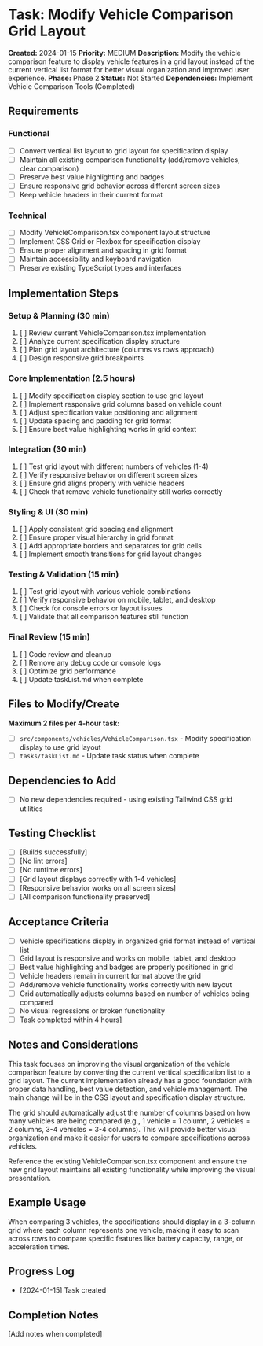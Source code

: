 # Task: Modify Vehicle Comparison Grid Layout

**Created:** 2024-01-15
**Priority:** MEDIUM
**Description:** Modify the vehicle comparison feature to display vehicle features in a grid layout instead of the current vertical list format for better visual organization and improved user experience.
**Phase:** Phase 2
**Status:** Not Started
**Dependencies:** Implement Vehicle Comparison Tools (Completed)

## Requirements

### Functional
- [ ] Convert vertical list layout to grid layout for specification display
- [ ] Maintain all existing comparison functionality (add/remove vehicles, clear comparison)
- [ ] Preserve best value highlighting and badges
- [ ] Ensure responsive grid behavior across different screen sizes
- [ ] Keep vehicle headers in their current format

### Technical
- [ ] Modify VehicleComparison.tsx component layout structure
- [ ] Implement CSS Grid or Flexbox for specification display
- [ ] Ensure proper alignment and spacing in grid format
- [ ] Maintain accessibility and keyboard navigation
- [ ] Preserve existing TypeScript types and interfaces

## Implementation Steps

### Setup & Planning (30 min)
1. [ ] Review current VehicleComparison.tsx implementation
2. [ ] Analyze current specification display structure
3. [ ] Plan grid layout architecture (columns vs rows approach)
4. [ ] Design responsive grid breakpoints

### Core Implementation (2.5 hours)
1. [ ] Modify specification display section to use grid layout
2. [ ] Implement responsive grid columns based on vehicle count
3. [ ] Adjust specification value positioning and alignment
4. [ ] Update spacing and padding for grid format
5. [ ] Ensure best value highlighting works in grid context

### Integration (30 min)
1. [ ] Test grid layout with different numbers of vehicles (1-4)
2. [ ] Verify responsive behavior on different screen sizes
3. [ ] Ensure grid aligns properly with vehicle headers
4. [ ] Check that remove vehicle functionality still works correctly

### Styling & UI (30 min)
1. [ ] Apply consistent grid spacing and alignment
2. [ ] Ensure proper visual hierarchy in grid format
3. [ ] Add appropriate borders and separators for grid cells
4. [ ] Implement smooth transitions for grid layout changes

### Testing & Validation (15 min)
1. [ ] Test grid layout with various vehicle combinations
2. [ ] Verify responsive behavior on mobile, tablet, and desktop
3. [ ] Check for console errors or layout issues
4. [ ] Validate that all comparison features still function

### Final Review (15 min)
1. [ ] Code review and cleanup
2. [ ] Remove any debug code or console logs
3. [ ] Optimize grid performance
4. [ ] Update taskList.md when complete

## Files to Modify/Create
**Maximum 2 files per 4-hour task:**
- [ ] `src/components/vehicles/VehicleComparison.tsx` - Modify specification display to use grid layout
- [ ] `tasks/taskList.md` - Update task status when complete

## Dependencies to Add
- [ ] No new dependencies required - using existing Tailwind CSS grid utilities

## Testing Checklist
- [ ] [Builds successfully]
- [ ] [No lint errors]
- [ ] [No runtime errors]
- [ ] [Grid layout displays correctly with 1-4 vehicles]
- [ ] [Responsive behavior works on all screen sizes]
- [ ] [All comparison functionality preserved]

## Acceptance Criteria
- [ ] Vehicle specifications display in organized grid format instead of vertical list
- [ ] Grid layout is responsive and works on mobile, tablet, and desktop
- [ ] Best value highlighting and badges are properly positioned in grid
- [ ] Vehicle headers remain in current format above the grid
- [ ] Add/remove vehicle functionality works correctly with new layout
- [ ] Grid automatically adjusts columns based on number of vehicles being compared
- [ ] No visual regressions or broken functionality
- [ ] Task completed within 4 hours]

## Notes and Considerations
This task focuses on improving the visual organization of the vehicle comparison feature by converting the current vertical specification list to a grid layout. The current implementation already has a good foundation with proper data handling, best value detection, and vehicle management. The main change will be in the CSS layout and specification display structure.

The grid should automatically adjust the number of columns based on how many vehicles are being compared (e.g., 1 vehicle = 1 column, 2 vehicles = 2 columns, 3-4 vehicles = 3-4 columns). This will provide better visual organization and make it easier for users to compare specifications across vehicles.

Reference the existing VehicleComparison.tsx component and ensure the new grid layout maintains all existing functionality while improving the visual presentation.

## Example Usage
When comparing 3 vehicles, the specifications should display in a 3-column grid where each column represents one vehicle, making it easy to scan across rows to compare specific features like battery capacity, range, or acceleration times.

## Progress Log
- [2024-01-15] Task created

## Completion Notes
[Add notes when completed]
